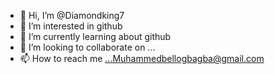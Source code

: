 - 👋 Hi, I’m @Diamondking7
- 👀 I’m interested in github
- 🌱 I’m currently learning about github
- 💞️ I’m looking to collaborate on ...
- 📫 How to reach me ...Muhammedbellogbagba@gmail.com 

<!---
Diamondking7/Diamondking7 is a ✨ special ✨ repository because its `README.md` (this file) appears on your GitHub profile.
You can click the Preview link to take a look at your changes.
--->
